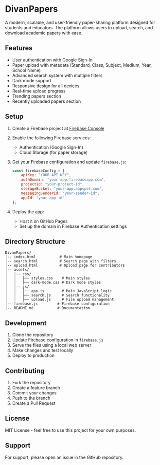 # DivanPapers

A modern, scalable, and user-friendly paper-sharing platform designed for students and educators. The platform allows users to upload, search, and download academic papers with ease.

## Features

- User authentication with Google Sign-In
- Paper upload with metadata (Standard, Class, Subject, Medium, Year, School Name)
- Advanced search system with multiple filters
- Dark mode support
- Responsive design for all devices
- Real-time upload progress
- Trending papers section
- Recently uploaded papers section

## Setup

1. Create a Firebase project at [Firebase Console](https://console.firebase.google.com)

2. Enable the following Firebase services:
   - Authentication (Google Sign-In)
   - Cloud Storage (for paper storage)

3. Get your Firebase configuration and update `firebase.js`:
   ```javascript
   const firebaseConfig = {
       apiKey: "YOUR_API_KEY",
       authDomain: "your-app.firebaseapp.com",
       projectId: "your-project-id",
       storageBucket: "your-app.appspot.com",
       messagingSenderId: "your-sender-id",
       appId: "your-app-id"
   };
   ```

4. Deploy the app:
   - Host it on GitHub Pages
   - Set up the domain in Firebase Authentication settings

## Directory Structure

```
DivanPapers/
│-- index.html           # Main homepage
│-- search.html          # Search page with filters
│-- upload.html          # Upload page for contributors
│-- assets/
│   │-- css/
│   │   ├── styles.css    # Main styles
│   │   ├── dark-mode.css # Dark mode styles
│   │-- js/
│   │   ├── app.js        # Main JavaScript logic
│   │   ├── search.js     # Search functionality
│   │   ├── upload.js     # File upload management
│-- firebase.js         # Firebase configuration
│-- README.md           # Documentation
```

## Development

1. Clone the repository
2. Update Firebase configuration in `firebase.js`
3. Serve the files using a local web server
4. Make changes and test locally
5. Deploy to production

## Contributing

1. Fork the repository
2. Create a feature branch
3. Commit your changes
4. Push to the branch
5. Create a Pull Request

## License

MIT License - feel free to use this project for your own purposes.

## Support

For support, please open an issue in the GitHub repository.
